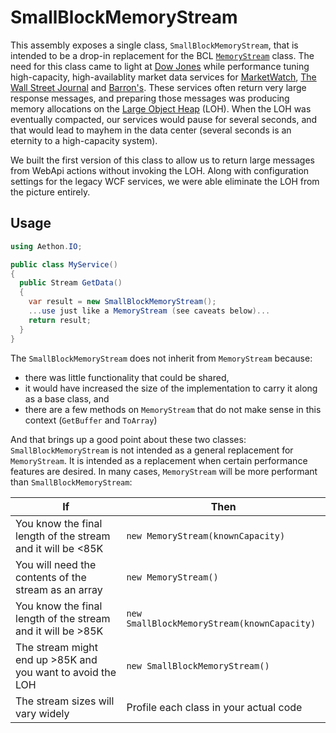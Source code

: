 SmallBlockMemoryStream
======================

This assembly exposes a single class, `SmallBlockMemoryStream`, that is intended to be a drop-in replacement for the BCL [`MemoryStream`](http://msdn.microsoft.com/en-us/library/system.io.memorystreamv=vs.110.aspx) class. The need for this class came to light at [Dow Jones](http://dowjones.com) while performance tuning high-capacity, high-availablity market data services for [MarketWatch](http://marketwatch.com), [The Wall Street Journal](http://online.wsj.com) and [Barron's](http://online.barrons.com). These services often return very large response messages, and preparing those messages was producing memory allocations on the [Large Object Heap](http://msdn.microsoft.com/en-us/magazine/cc534993.aspx) (LOH). When the LOH was eventually compacted, our services would pause for several seconds, and that would lead to mayhem in the data center (several seconds is an eternity to a high-capacity system).

We built the first version of this class to allow us to return large messages from WebApi actions without invoking the LOH. Along with configuration settings for the legacy WCF services, we were able eliminate the LOH from the picture entirely.

Usage
---

```cs
using Aethon.IO;

public class MyService()
{
  public Stream GetData()
  {
    var result = new SmallBlockMemoryStream();
    ...use just like a MemoryStream (see caveats below)...
    return result;
  }
}
```

The `SmallBlockMemoryStream` does not inherit from `MemoryStream` because:
  - there was little functionality that could be shared,
  - it would have increased the size of the implementation to carry it along as a base class, and
  - there are a few methods on `MemoryStream` that do not make sense in this context (`GetBuffer` and `ToArray`)
  
And that brings up a good point about these two classes: `SmallBlockMemoryStream` is not intended as a general replacement for `MemoryStream`. It is intended as a replacement when certain performance features are desired. In many cases, `MemoryStream` will be more performant than `SmallBlockMemoryStream`:

If|Then
-------------------|-------------------------
You know the final length of the stream and it will be <85K| `new MemoryStream(knownCapacity)`
You will need the contents of the stream as an array | `new MemoryStream()`
You know the final length of the stream and it will be >85K| `new SmallBlockMemoryStream(knownCapacity)`
The stream might end up >85K and you want to avoid the LOH | `new SmallBlockMemoryStream()`
The stream sizes will vary widely | Profile each class in your actual code

